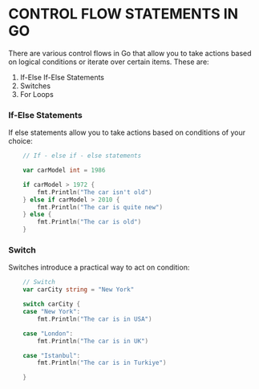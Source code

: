 # CONTROL FLOW STATEMENTS IN GO

There are various control flows in Go that allow you to take actions based on logical conditions or iterate over certain items. These are:

1) If-Else If-Else Statements
2) Switches
3) For Loops

### If-Else Statements
If else statements allow you to take actions based on conditions of your choice:

```Go
	// If - else if - else statements

	var carModel int = 1986

	if carModel > 1972 {
		fmt.Println("The car isn't old")
	} else if carModel > 2010 {
		fmt.Println("The car is quite new")
	} else {
		fmt.Println("The car is old")
	}
```

### Switch
Switches introduce a practical way to act on condition:

```Go
	// Switch
	var carCity string = "New York"

	switch carCity {
	case "New York":
		fmt.Println("The car is in USA")

	case "London":
		fmt.Println("The car is in UK")

	case "Istanbul":
		fmt.Println("The car is in Turkiye")

	}
```


